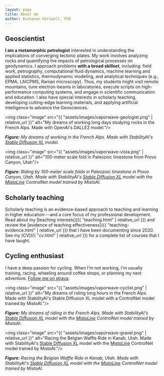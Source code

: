 ```yaml
---
layout: page
title: About me
author: Buchanan Kerswell, PhD
---
```


## Geoscientist

**I am a metamorphic petrologist** interested in understanding the implications of converging tectonic plates. My work involves analyzing rocks and quantifying the impacts of petrological processes on geodynamics. I approach problems **with a broad skillset**, including: field work, petrography, computational fluid dynamics, machine learning and applied statistics, thermodynamic modeling, and analytical techniques (e.g., EPMA, LAICPMS, Raman microscopy). Thus, my students might visit remote mountains, tune electron-beams in laboratories, execute scripts on high-performance computing systems, and engage in scientific communication and education. I also have special interests in scholarly teaching, developing cutting-edge learning materials, and applying artificial intelligence to advance the Geosciences.

<img class="image" src="{{ "assets/images/vaporwave-geologist.png" | relative_url }}" alt="My dreams of working long days studying rocks in the French Alps. Made with OpenAI's DALLE2 model."/>

***Figure:*** *My dreams of working in the French Alps. Made with StabilityAI's [Stable Diffusion XL](https://huggingface.co/stabilityai/stable-diffusion-xl-base-1.0) model.*

<img class="image" src="{{ "assets/images/vaporwave-vista.png" | relative_url }}" alt="100-meter scale fold in Paleozoic limestone from Provo Canyon, Utah"/>

***Figure:*** *Riding by 100-meter scale folds in Paleozoic limestone in Provo Canyon, Utah. Made with StabilityAI's [Stable Diffusion XL](https://huggingface.co/stabilityai/stable-diffusion-xl-base-1.0) model with the [MistoLine](https://huggingface.co/TheMistoAI/MistoLine) ControlNet model trained by MistoAI.*

## Scholarly teaching

Scholarly teaching is an evidence-based approach to teaching and learning in higher education---and a core focus of my professional development. Read about my [teaching interests]({{ "teaching.html" | relative_url }}) and review the [evidence of teaching effectiveness]({{ "teaching-evidence.html" | relative_url }}) that I have been documenting since 2020. See my [CV]({{ "cv.html" | relative_url }}) for a complete list of courses that I have taught.

## Cycling enthusiast

I have a deep passion for cycling. When I'm not working, I'm usually training, racing, wheeling around coffee shops, or planning my next adventure. [Follow me on strava](https://www.strava.com/athletes/11468816).

<img class="image" src="{{ "assets/images/vaporwave-cyclist.png" | relative_url }}" alt="My dreams of riding long hours in the French Alps. Made with StabilityAI's Stable Diffusion XL model with a ControlNet model trained by MistoAI."/>

***Figure:*** *My dreams of riding in the French Alps. Made with StabilityAI's [Stable Diffusion XL](https://huggingface.co/stabilityai/stable-diffusion-xl-base-1.0) model with the [MistoLine](https://huggingface.co/TheMistoAI/MistoLine) ControlNet model trained by MistoAI.*

<img class="image" src="{{ "assets/images/vaporwave-gravel.png" | relative_url }}" alt="Racing the Belgian Waffle Ride in Kanab, Utah. Made with StabilityAI's [Stable Diffusion XL](https://huggingface.co/stabilityai/stable-diffusion-xl-base-1.0) model with the [MistoLine](https://huggingface.co/TheMistoAI/MistoLine) ControlNet model trained by MistoAI."/>

***Figure:*** *Racing the Belgian Waffle Ride in Kanab, Utah. Made with StabilityAI's [Stable Diffusion XL](https://huggingface.co/stabilityai/stable-diffusion-xl-base-1.0) model with the [MistoLine](https://huggingface.co/TheMistoAI/MistoLine) ControlNet model trained by MistoAI.*
